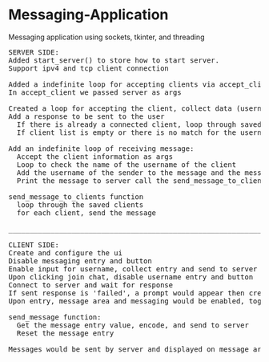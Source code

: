 # Messaging-Application
Messaging application using sockets, tkinter, and threading
<pre>
SERVER SIDE:
Added start_server() to store how to start server.
Support ipv4 and tcp client connection

Added a indefinite loop for accepting clients via accept_client(server)
In accept_client we passed server as args

Created a loop for accepting the client, collect data (username and socket):
Add a response to be sent to the user
  If there is already a connected client, loop through saved clients; check if the collected username for the new client is already saved to another user
  If client list is empty or there is no match for the username, add the user to the chat room; else disconnect the client, allow for another entry of username

Add an indefinite loop of receiving message:
  Accept the client information as args
  Loop to check the name of the username of the client
  Add the username of the sender to the message and the message itself
  Print the message to server call the send_message_to_clients function

send_message_to_clients function
  loop through the saved clients
  for each client, send the message
  
________________________________________________________________________________
  
CLIENT SIDE:
Create and configure the ui
Disable messaging entry and button
Enable input for username, collect entry and send to server
Upon clicking join chat, disable username entry and button
Connect to server and wait for response
If sent response is 'failed', a prompt would appear then create another username and try to connect again; else continue to program
Upon entry, message area and messaging would be enabled, together with "Enter" bind for sending

send_message function:
  Get the message entry value, encode, and send to server
  Reset the message entry

Messages would be sent by server and displayed on message area
</pre>
